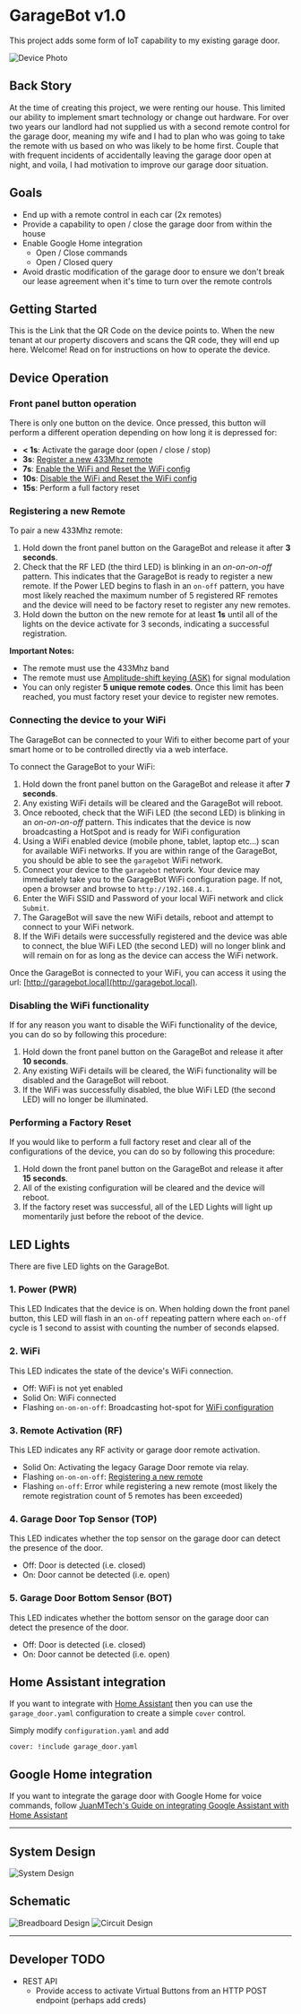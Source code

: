 # GarageBot v1.0
This project adds some form of IoT capability to my existing garage door.

![Device Photo](photos/device_photo.jpg)

## Back Story
At the time of creating this project, we were renting our house. This limited our ability to implement smart technology or change out hardware. For over two years our landlord had not supplied us with a second remote control for the garage door, meaning my wife and I had to plan who was going to take the remote with us based on who was likely to be home first. Couple that with frequent incidents of accidentally leaving the garage door open at night, and voila, I had motivation to improve our garage door situation.

## Goals
- End up with a remote control in each car (2x remotes)
- Provide a capability to open / close the garage door from within the house
- Enable Google Home integration
    - Open / Close commands
    - Open / Closed query
- Avoid drastic modification of the garage door to ensure we don't break our lease agreement when it's time to turn over the remote controls

## Getting Started
This is the Link that the QR Code on the device points to. When the new tenant at our property discovers and scans the QR code, they will end up here. Welcome! Read on for instructions on how to operate the device.

## Device Operation

### Front panel button operation
There is only one button on the device. Once pressed, this button will perform a different operation depending on how long it is depressed for:

- **< 1s**: Activate the garage door (open / close / stop)
- **3s**: [Register a new 433Mhz remote](#registering-a-new-remote)
- **7s**: [Enable the WiFi and Reset the WiFi config](#connecting-the-device-to-your-wifi)
- **10s**: [Disable the WiFi and Reset the WiFi config](disabling-the-wifi-functionality)
- **15s**: Perform a full factory reset

### Registering a new Remote

To pair a new 433Mhz remote:

1. Hold down the front panel button on the GarageBot and release it after **3 seconds**.
2. Check that the RF LED (the third LED) is blinking in an *on-on-on-off* pattern. This indicates that the GarageBot is ready to register a new remote. If the Power LED begins to flash in an `on-off` pattern, you have most likely reached the maximum number of 5 registered RF remotes and the device will need to be factory reset to register any new remotes.
3. Hold down the button on the new remote for at least **1s** until all of the lights on the device activate for 3 seconds, indicating a successful registration.

**Important Notes:**
- The remote must use the 433Mhz band
- The remote must use [Amplitude-shift keying (ASK)](https://en.wikipedia.org/wiki/Amplitude-shift_keying) for signal modulation
- You can only register **5 unique remote codes**. Once this limit has been reached, you must factory reset your device to register new remotes.

### Connecting the device to your WiFi
The GarageBot can be connected to your Wifi to either become part of your smart home or to be controlled directly via a web interface.

To connect the GarageBot to your WiFi:

1. Hold down the front panel button on the GarageBot and release it after **7 seconds**.
2. Any existing WiFi details will be cleared and the GarageBot will reboot.
3. Once rebooted, check that the WiFi LED (the second LED) is blinking in an *on-on-on-off* pattern. This indicates that the device is now broadcasting a HotSpot and is ready for WiFi configuration
4. Using a WiFi enabled device (mobile phone, tablet, laptop etc...) scan for available WiFi networks. If you are within range of the GarageBot, you should be able to see the `garagebot` WiFi network.
5. Connect your device to the `garagebot` network. Your device may immediately take you to the GarageBot WiFi configuration page. If not, open a browser and browse to `http://192.168.4.1`.
6. Enter the WiFi SSID and Password of your local WiFi network and click `Submit`.
7. The GarageBot will save the new WiFi details, reboot and attempt to connect to your WiFi network.
8. If the WiFi details were successfully registered and the device was able to connect, the blue WiFi LED (the second LED) will no longer blink and will remain on for as long as the device can access the WiFi network.

Once the GarageBot is connected to your WiFi, you can access it using the url: [http://garagebot.local](http://garagebot.local).


### Disabling the WiFi functionality
If for any reason you want to disable the WiFi functionality of the device, you can do so by following this procedure:

1. Hold down the front panel button on the GarageBot and release it after **10 seconds**.
2. Any existing WiFi details will be cleared, the WiFi functionality will be disabled and the GarageBot will reboot.
3. If the WiFi was successfully disabled, the blue WiFi LED (the second LED) will no longer be illuminated.

### Performing a Factory Reset
If you would like to perform a full factory reset and clear all of the configurations of the device, you can do so by following this procedure:

1. Hold down the front panel button on the GarageBot and release it after **15 seconds**.
2. All of the existing configuration will be cleared and the device will reboot.
2. If the factory reset was successful, all of the LED Lights will light up momentarily just before the reboot of the device.

## LED Lights
There are five LED lights on the GarageBot.

### 1. Power (PWR)
This LED Indicates that the device is on. When holding down the front panel button, this LED will flash in an `on-off` repeating pattern where each `on-off` cycle is 1 second to assist with counting the number of seconds elapsed.

### 2. WiFi
This LED indicates the state of the device's WiFi connection.
- Off: WiFi is not yet enabled
- Solid On: WiFi connected
- Flashing `on-on-on-off`: Broadcasting hot-spot for [WiFi configuration](#connecting-the-device-to-your-wifi)

### 3. Remote Activation (RF)
This LED indicates any RF activity or garage door remote activation.
- Solid On: Activating the legacy Garage Door remote via relay.
- Flashing `on-on-on-off`: [Registering a new remote](#registering-a-new-remote)
- Flashing `on-off`: Error while registering a new remote (most likely the remote registration count of 5 remotes has been exceeded)

### 4. Garage Door Top Sensor (TOP)
This LED indicates whether the top sensor on the garage door can detect the presence of the door.
- Off: Door is detected (i.e. closed)
- On: Door cannot be detected (i.e. open)

### 5. Garage Door Bottom Sensor (BOT)
This LED indicates whether the bottom sensor on the garage door can detect the presence of the door.
- Off: Door is detected (i.e. closed)
- On: Door cannot be detected (i.e. open)

## Home Assistant integration
If you want to integrate with [Home Assistant](https://www.home-assistant.io/) then you can use the `garage_door.yaml` configuration to create a simple `cover` control.

Simply modify `configuration.yaml` and add
```
cover: !include garage_door.yaml
```

## Google Home integration
If you want to integrate the garage door with Google Home for voice commands, follow [JuanMTech's Guide on integrating Google Assistant with Home Assistant](https://www.juanmtech.com/integrate-google-assistant-with-home-assistant-without-a-subscription)

---

## System Design
![System Design](designs/system_overview.png)

## Schematic
![Breadboard Design](designs/circuit_design_bb.png)
![Circuit Design](designs/circuit_design_schem.png)

---

## Developer TODO
- REST API
    - Provide access to activate Virtual Buttons from an HTTP POST endpoint (perhaps add creds)